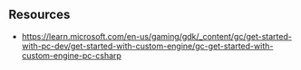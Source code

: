 
## Resources

- https://learn.microsoft.com/en-us/gaming/gdk/_content/gc/get-started-with-pc-dev/get-started-with-custom-engine/gc-get-started-with-custom-engine-pc-csharp